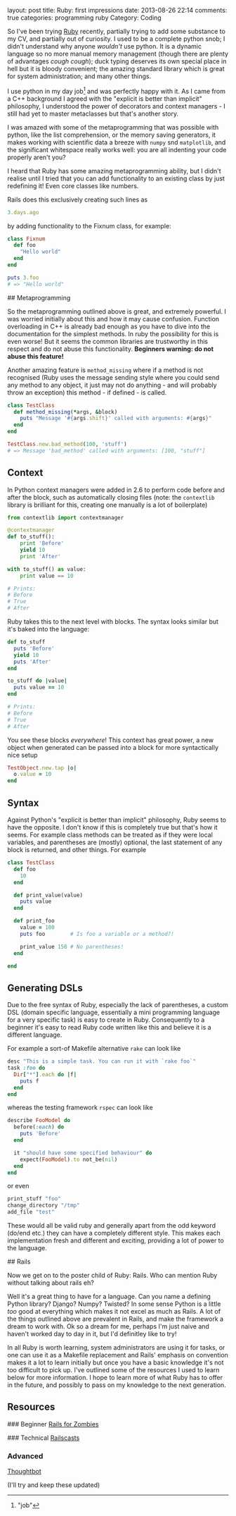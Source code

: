 layout: post
title: Ruby: first impressions
date: 2013-08-26 22:14
comments: true
categories: programming ruby
Category: Coding

So I've been trying [Ruby](http://www.ruby-lang.org/en/) recently,
partially trying to add some substance to my CV, and partially out of
curiosity. I used to be a complete python snob; I didn't understand
why anyone *wouldn't* use python. It is a dynamic language so no more
manual memory management (though there are plenty of advantages *cough*
*cough*); duck typing deserves its own special place in hell but it
is bloody convenient; the amazing standard library which is great for
system administration; and many other things.

I use python in my day job[^1] and was perfectly happy with it. As I
came from a C++ background I agreed with the "explicit is better than
implicit" philosophy, I understood the power of decorators and context
managers - I still had yet to master metaclasses but that's another
story.

I was amazed with some of the metaprogramming that was possible with
python, like the list comprehension, or the memory saving generators,
it makes working with scientific data a breeze with `numpy` snd
`matplotlib`, and the significant whitespace really works well: you are
all indenting your code properly aren't you?

I heard that Ruby has some amazing metaprogramming ability, but I didn't
realise until I tried that you can add functionality to an existing
class by just redefining it! Even core classes like numbers.

Rails does this exclusively creating such lines as

``` ruby
3.days.ago
```

by adding functionality to the Fixnum class, for example:

``` ruby
class Fixnum
  def foo
    "Hello world"
  end
end

puts 3.foo
# => "Hello world"
```

## Metaprogramming

So the metaprogramming outlined above is great, and extremely powerful.
I was worried initially about this and how it may cause confusion.
Function overloading in C++ is already bad enough as you have to dive
into the documentation for the simplest methods. In ruby the possibility for
this is even worse! But it seems the common libraries are trustworthy in this
respect and do not abuse this functionality. **Beginners warning: do not abuse
this feature!**

Another amazing feature is `method_missing` where if a method is not recognised
(Ruby uses the message sending style where you could send any method to any
object, it just may not do anything - and will probably throw an exception) this
method - if defined - is called.

``` ruby
class TestClass
  def method_missing(*args, &block)
    puts "Message '#{args.shift}' called with arguments: #{args}"
  end
end

TestClass.new.bad_method(100, 'stuff')
# => Message 'bad_method' called with arguments: [100, "stuff"]
```

## Context

In Python context managers were added in 2.6 to perform code before and after
the block, such as automatically closing files (note: the `contextlib` library
is brilliant for this, creating one manually is a lot of boilerplate)

``` python
from contextlib import contextmanager

@contextmanager
def to_stuff():
    print 'Before'
    yield 10
    print 'After'

with to_stuff() as value:
    print value == 10

# Prints:
# Before 
# True
# After
```

Ruby takes this to the next level with blocks. The syntax looks similar but it's
baked into the language:

``` ruby
def to_stuff
  puts 'Before'
  yield 10
  puts 'After'
end

to_stuff do |value|
  puts value == 10
end

# Prints:
# Before 
# True
# After
```

You see these blocks *everywhere*! This context has great power, a new object
when generated can be passed into a block for more syntactically nice setup

``` ruby
TestObject.new.tap |o|
  o.value = 10
end
```
## Syntax

Against Python's "explicit is better than implicit" philosophy, Ruby seems to
have the opposite. I don't know if this is completely true but that's how it
seems. For example class methods can be treated as if they were local variables,
and parentheses are (mostly) optional, the last statement of any block is
returned, and other things. For example

``` ruby
class TestClass
  def foo
    10
  end

  def print_value(value)
    puts value
  end

  def print_foo
    value = 100
    puts foo        # Is foo a variable or a method?!

    print_value 150 # No parentheses!
  end

end
```

## Generating DSLs

Due to the free syntax of Ruby, especially the lack of parentheses, a custom DSL
(domain specific language, essentially a mini programming language for a very
specific task) is easy to create in Ruby. Consequently to a beginner it's
easy to read Ruby code written like this and believe it is a different language.

For example a sort-of Makefile alternative `rake` can look like

``` ruby
desc "This is a simple task. You can run it with `rake foo`"
task :foo do
  Dir["*"].each do |f|
    puts f
  end
end
```

whereas the testing framework `rspec` can look like

``` ruby
describe FooModel do
  before(:each) do
    puts 'Before'
  end

  it "should have some specified behaviour" do
    expect(FooModel).to not_be(nil)
  end
end
```

or even

``` ruby
print_stuff "foo"
change_directory "/tmp"
add_file "test"
```

These would all be valid ruby and generally apart from the odd keyword (do/end
etc.) they can have a completely different style. This makes each implementation
fresh and different and exciting, providing a lot of power to the language.

## Rails

Now we get on to the poster child of Ruby: Rails. Who can mention Ruby without
talking about rails eh?

Well it's a great thing to have for a language. Can you name a defining Python
library? Django? Numpy? Twisted? In some sense Python is a little *too* good at
everything which makes it not excel as much as Rails. A lot of the things
outlined above are prevalent in Rails, and make the framework a dream to work
with. Ok so a dream for me, perhaps I'm just naive and haven't worked day to day
in it, but I'd definitley like to try!

In all Ruby is worth learning, system administrators are using it for tasks, or
one can use it as a Makefile replacement and Rails' emphasis on convention makes
it a lot to learn initially but once you have a basic knowledge it's not too
difficult to pick up. I've outlined some of the resources I used to learn below
for more information. I hope to learn more of what Ruby has to offer in the
future, and possibly to pass on my knowledge to the next generation.

## Resources

### Beginner
[Rails for Zombies](http://railsforzombies.org/)

### Technical
[Railscasts](http://railscasts.com/)

### Advanced
[Thoughtbot](http://robots.thoughtbot.com/)

(I'll try and keep these updated)


[^1]: "job"
